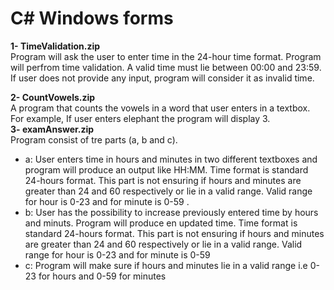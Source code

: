 # C# Windows forms

<b>1- TimeValidation.zip</b><br> 
Program will ask the user to enter time in the 24-hour time format. Program will perfrom time validation. A valid time must 
lie between 00:00 and 23:59. If user does not provide any input, program will consider it as invalid time.

<b>2- CountVowels.zip</b> <br>
A program that counts the vowels in a word that user enters in a textbox. For example, If user enters elephant the program will display 3.  
<b>3- examAnswer.zip</b> <br>
Program consist of tre parts (a, b and c).<br>
<ul>
<li>a: User enters time in hours and minutes in two different textboxes and program will produce an output like HH:MM. Time format is standard 24-hours format. This part is not ensuring if hours and minutes are greater than 24 and 60 respectively or lie in a valid range. Valid range for hour is 0-23 and for minute is 0-59 .</li>
<li>b: User has the possibility to increase previously entered time by hours and minuts. Program will produce en updated time. Time format is standard 24-hours format. This part is not ensuring if hours and minutes are greater than 24 and 60 respectively or lie in a valid range. Valid range for hour is 0-23 and for minute is 0-59 </li>
<li>c: Program will make sure if hours and minutes lie in a valid range i.e 0-23 for hours and 0-59 for minutes</li></ul>
